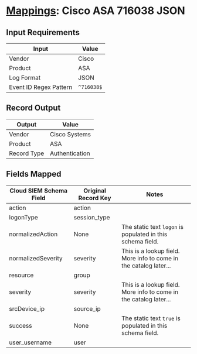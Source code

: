 # [Mappings](README.md): Cisco ASA 716038 JSON

## Input Requirements

|Input|Value|
|-----|-----|
|Vendor|Cisco|
|Product|ASA|
|Log Format|JSON|
|Event ID Regex Pattern|`^716038$`|

## Record Output

|Output|Value|
|------|-----|
|Vendor|Cisco Systems|
|Product|ASA|
|Record Type|Authentication|

## Fields Mapped

|Cloud SIEM Schema Field|Original Record Key|Notes|
|-----------------------|-------------------|-----|
|action|action||
|logonType|session_type||
|normalizedAction|None|The static text `logon` is populated in this schema field.|
|normalizedSeverity|severity|This is a lookup field. More info to come in the catalog later...|
|resource|group||
|severity|severity|This is a lookup field. More info to come in the catalog later...|
|srcDevice_ip|source_ip||
|success|None|The static text `true` is populated in this schema field.|
|user_username|user||

